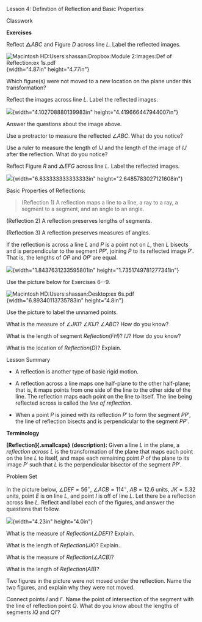 Lesson 4: Definition of Reflection and Basic Properties

Classwork

**Exercises**

Reflect $\mathbf{\bigtriangleup}ABC$ and Figure $D$ across line $L$.
Label the reflected images.

![Macintosh HD:Users:shassan:Dropbox:Module 2:Images:Def of
Reflection:ex
1s.pdf](.\grade8lessonsmd\media/media/image1.emf){width="4.87in"
height="4.77in"}

Which figure(s) were not moved to a new location on the plane under this
transformation?

Reflect the images across line $L$. Label the reflected images.

![](.\grade8lessonsmd\media/media/image2.png){width="4.102708880139983in"
height="4.419666447944007in"}

Answer the questions about the image above.

Use a protractor to measure the reflected $\angle ABC$. What do you
notice?

Use a ruler to measure the length of $IJ$ and the length of the image of
$IJ$ after the reflection. What do you notice?

Reflect Figure $R$ and $\mathbf{\bigtriangleup}EFG$ across line $L$.
Label the reflected images.

![](.\grade8lessonsmd\media/media/image3.png){width="6.833333333333333in"
height="2.6485783027121608in"}

Basic Properties of Reflections:

> (Reflection 1) A reflection maps a line to a line, a ray to a ray, a
> segment to a segment, and an angle to an angle.

(Reflection 2) A reflection preserves lengths of segments.

(Reflection 3) A reflection preserves measures of angles.

If the reflection is across a line $L$ and $P$ is a point not on $L$,
then $L$ bisects and is perpendicular to the segment $PP'$, joining $P$
to its reflected image $P'$. That is, the lengths of $OP$ and $OP'$ are
equal.

![](.\grade8lessonsmd\media/media/image40.png){width="1.8437631233595801in"
height="1.7351749781277341in"}

Use the picture below for Exercises 6--9.

![Macintosh HD:Users:shassan:Desktop:ex
6s.pdf](.\grade8lessonsmd\media/media/image5.emf){width="6.89340113735783in"
height="4.8in"}

Use the picture to label the unnamed points.

What is the measure of $\angle JKI$? $\angle KIJ$? $\angle ABC$? How do
you know?

What is the length of segment $Reflection(FH)$? $IJ$? How do you know?

What is the location of $Reflection(D)$? Explain.

Lesson Summary

- A reflection is another type of basic rigid motion.

- A reflection across a line maps one half-plane to the other
  half-plane; that is, it maps points from one side of the line to the
  other side of the line. The reflection maps each point on the line to
  itself. The line being reflected across is called the *line of
  reflection*.

- When a point $P$ is joined with its reflection $P'$ to form the
  segment $PP'$, the line of reflection bisects and is perpendicular to
  the segment $PP'$.

**Terminology**

**[Reflection]{.smallcaps}** **(description):** Given a line $L$ in the
plane, a *reflection across* $L$ is the transformation of the plane that
maps each point on the line $L$ to itself, and maps each remaining point
$P$ of the plane to its image $P'$ such that $L$ is the perpendicular
bisector of the segment $PP'$.

Problem Set

In the picture below, $\angle DEF = 56{^\circ}$,
$\angle ACB = 114{^\circ}$, $AB = 12.6$ units, $JK = 5.32$ units, point
$E$ is on line $L$, and point $I$ is off of line $L$. Let there be a
reflection across line $L$. Reflect and label each of the figures, and
answer the questions that follow.

![](.\grade8lessonsmd\media/media/image6.png){width="4.23in"
height="4.0in"}

What is the measure of $Reflection(\angle DEF)$? Explain.

What is the length of $Reflection(JK)$? Explain.

What is the measure of $Reflection(\angle ACB)$?

What is the length of $Reflection(AB)$?

Two figures in the picture were not moved under the reflection. Name the
two figures, and explain why they were not moved.

Connect points $I$ and $I'$. Name the point of intersection of the
segment with the line of reflection point $Q$. What do you know about
the lengths of segments $IQ$ and $QI'$?
